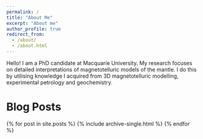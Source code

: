 ```yaml
---
permalink: /
title: "About Me"
excerpt: "About me"
author_profile: true
redirect_from: 
  - /about/
  - /about.html
---
```


Hello! I am a PhD candidate at Macquarie University. My research focuses on detailed interpretations of magnetotelluric models of the mantle. I do this by utilising knowledge I acquired from 3D magnetotelluric modelling, experimental petrology and geochemistry.

Blog Posts
======

{% for post in site.posts %}
  {% include archive-single.html %}
{% endfor %}
